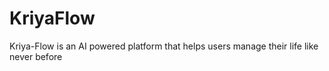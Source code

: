 # KriyaFlow
Kriya-Flow is an AI powered platform that helps users manage their life like never before

